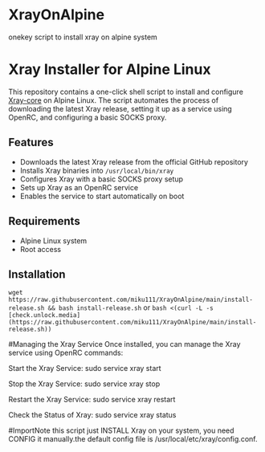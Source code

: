 # XrayOnAlpine
onekey script to install xray on alpine system
# Xray Installer for Alpine Linux

This repository contains a one-click shell script to install and configure [Xray-core](https://github.com/XTLS/Xray-core) on Alpine Linux. The script automates the process of downloading the latest Xray release, setting it up as a service using OpenRC, and configuring a basic SOCKS proxy.

## Features

- Downloads the latest Xray release from the official GitHub repository
- Installs Xray binaries into `/usr/local/bin/xray`
- Configures Xray with a basic SOCKS proxy setup
- Sets up Xray as an OpenRC service
- Enables the service to start automatically on boot

## Requirements

- Alpine Linux system
- Root access

## Installation

`wget https://raw.githubusercontent.com/miku111/XrayOnAlpine/main/install-release.sh && bash install-release.sh`
or `bash <(curl -L -s [check.unlock.media](https://raw.githubusercontent.com/miku111/XrayOnAlpine/main/install-release.sh))`

#Managing the Xray Service
Once installed, you can manage the Xray service using OpenRC commands:

Start the Xray Service:
sudo service xray start

Stop the Xray Service:
sudo service xray stop

Restart the Xray Service:
sudo service xray restart

Check the Status of Xray:
sudo service xray status

#ImportNote
this script just INSTALL Xray on your system, you need CONFIG it manually.the default config file is /usr/local/etc/xray/config.conf.
